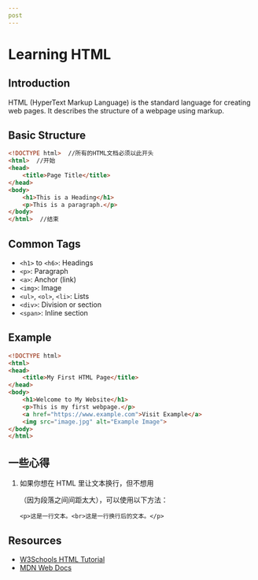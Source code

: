 ```yaml
---
post
---
```


# Learning HTML

## Introduction
HTML (HyperText Markup Language) is the standard language for creating web pages. It describes the structure of a webpage using markup.

## Basic Structure
```html
<!DOCTYPE html>  //所有的HTML文档必须以此开头
<html>  //开始
<head>
    <title>Page Title</title>
</head>
<body>
    <h1>This is a Heading</h1>
    <p>This is a paragraph.</p>
</body>
</html>  //结束
```

## Common Tags
- `<h1>` to `<h6>`: Headings
- `<p>`: Paragraph
- `<a>`: Anchor (link)
- `<img>`: Image
- `<ul>`, `<ol>`, `<li>`: Lists
- `<div>`: Division or section
- `<span>`: Inline section

## Example
```html
<!DOCTYPE html>
<html>
<head>
    <title>My First HTML Page</title>
</head>
<body>
    <h1>Welcome to My Website</h1>
    <p>This is my first webpage.</p>
    <a href="https://www.example.com">Visit Example</a>
    <img src="image.jpg" alt="Example Image">
</body>
</html>
```

## 一些心得

1. 如果你想在 HTML 里让文本换行，但不想用 <p>（因为段落之间间距太大），可以使用以下方法：

    ```<p>这是一行文本。<br>这是一行换行后的文本。</p>```

## Resources
- [W3Schools HTML Tutorial](https://www.w3schools.com/html/)
- [MDN Web Docs](https://developer.mozilla.org/en-US/docs/Web/HTML)
